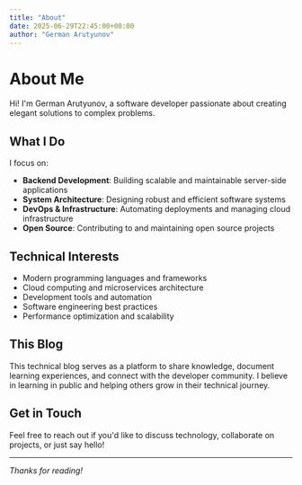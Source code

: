 ```yaml
---
title: "About"
date: 2025-06-29T22:45:00+00:00
author: "German Arutyunov"
---
```


# About Me

Hi! I'm German Arutyunov, a software developer passionate about creating elegant solutions to complex problems.

## What I Do

I focus on:

- **Backend Development**: Building scalable and maintainable server-side applications
- **System Architecture**: Designing robust and efficient software systems  
- **DevOps & Infrastructure**: Automating deployments and managing cloud infrastructure
- **Open Source**: Contributing to and maintaining open source projects

## Technical Interests

- Modern programming languages and frameworks
- Cloud computing and microservices architecture
- Development tools and automation
- Software engineering best practices
- Performance optimization and scalability

## This Blog

This technical blog serves as a platform to share knowledge, document learning experiences, and connect with the developer community. I believe in learning in public and helping others grow in their technical journey.

## Get in Touch

Feel free to reach out if you'd like to discuss technology, collaborate on projects, or just say hello!

---

*Thanks for reading!*